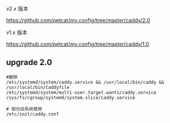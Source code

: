 v2.x 版本   

https://github.com/petcat/my.config/tree/master/caddy/2.0    

v1.x 版本    

https://github.com/petcat/my.config/tree/master/caddy/1.0   


## upgrade 2.0
```
#删除
/etc/systemd/system/caddy.service && /usr/local/bin/caddy && /usr/local/bin/Caddyfile
/etc/systemd/system/multi-user.target.wants/caddy.service
/sys/fs/cgroup/systemd/system.slice/caddy.service

# 部分旧系统使用
/etc/init/caddy.conf 
```
